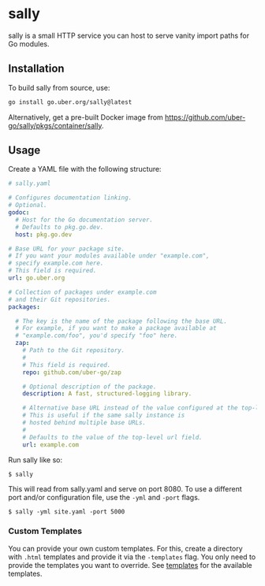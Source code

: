 # sally

sally is a small HTTP service you can host
to serve vanity import paths for Go modules.

## Installation

To build sally from source, use:

```bash
go install go.uber.org/sally@latest
```

Alternatively, get a pre-built Docker image from
https://github.com/uber-go/sally/pkgs/container/sally.

## Usage

Create a YAML file with the following structure:

```yaml
# sally.yaml

# Configures documentation linking.
# Optional.
godoc:
  # Host for the Go documentation server.
  # Defaults to pkg.go.dev.
  host: pkg.go.dev

# Base URL for your package site.
# If you want your modules available under "example.com",
# specify example.com here.
# This field is required.
url: go.uber.org

# Collection of packages under example.com
# and their Git repositories.
packages:

  # The key is the name of the package following the base URL.
  # For example, if you want to make a package available at
  # "example.com/foo", you'd specify "foo" here.
  zap:
    # Path to the Git repository.
    #
    # This field is required.
    repo: github.com/uber-go/zap

    # Optional description of the package.
    description: A fast, structured-logging library.

    # Alternative base URL instead of the value configured at the top-level.
    # This is useful if the same sally instance is
    # hosted behind multiple base URLs.
    #
    # Defaults to the value of the top-level url field.
    url: example.com
```

Run sally like so:

```shell
$ sally
```

This will read from sally.yaml and serve on port 8080.
To use a different port and/or configuration file,
use the `-yml` and `-port` flags.

```
$ sally -yml site.yaml -port 5000
```

### Custom Templates

You can provide your own custom templates. For this, create a directory with `.html`
templates and provide it via the `-templates` flag. You only need to provide the
templates you want to override. See [templates](./templates/) for the available
templates.

